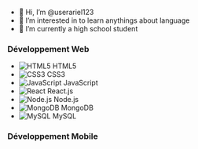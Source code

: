 - 👋 Hi, I’m @userariel123
- 👀 I’m interested in to learn anythings about language
- 🌱 I’m currently a high school student


### Développement Web

- ![HTML5](https://img.shields.io/badge/HTML5-E34F26?style=flat-square&logo=html5&logoColor=white) HTML5
- ![CSS3](https://img.shields.io/badge/CSS3-1572B6?style=flat-square&logo=css3&logoColor=white) CSS3
- ![JavaScript](https://img.shields.io/badge/JavaScript-F7DF1E?style=flat-square&logo=javascript&logoColor=black) JavaScript
- ![React](https://img.shields.io/badge/React-61DAFB?style=flat-square&logo=react&logoColor=black) React.js
- ![Node.js](https://img.shields.io/badge/Node.js-339933?style=flat-square&logo=node.js&logoColor=white) Node.js
- ![MongoDB](https://img.shields.io/badge/MongoDB-47A248?style=flat-square&logo=mongodb&logoColor=white) MongoDB
- ![MySQL](https://img.shields.io/badge/MySQL-4479A1?style=flat-square&logo=mysql&logoColor=white) MySQL

### Développement Mobile
